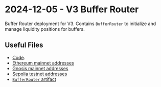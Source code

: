 # 2024-12-05 - V3 Buffer Router

Buffer Router deployment for V3.
Contains `BufferRouter` to initialize and manage liquidity positions for buffers.

## Useful Files

- [Code](https://github.com/balancer/balancer-v3-monorepo/commit/74d7068fb21565741427cdabfa4f1b539a4bddaa).
- [Ethereum mainnet addresses](./output/mainnet.json)
- [Gnosis mainnet addresses](./output/gnosis.json)
- [Sepolia testnet addresses](./output/sepolia.json)
- [`BufferRouter` artifact](./artifact/BufferRouter.json)

